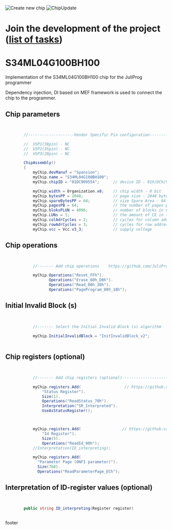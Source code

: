 ![Create new chip](https://github.com/JuliProg/S34ML04G100BH100/workflows/Create%20new%20chip/badge.svg?event=repository_dispatch)
![ChipUpdate](https://github.com/JuliProg/S34ML04G100BH100/workflows/ChipUpdate/badge.svg)
# Join the development of the project ([list of tasks](https://github.com/users/JuliProg/projects/1))


# S34ML04G100BH100
Implementation of the S34ML04G100BH100 chip for the JuliProg programmer

Dependency injection, DI based on MEF framework is used to connect the chip to the programmer.

<section class = "listing">

# Chip parameters
```c#


        //--------------------Vendor Specific Pin configuration---------------------------

        //  VSP1(38pin) - NC    
        //  VSP2(35pin) - NC
        //  VSP3(20pin) - NC

        ChipAssembly()
        {
            myChip.devManuf = "Spansion";
            myChip.name = "S34ML04G100BH100";
            myChip.chipID = "01DC909554";      // device ID - 01h/DCh/90h/95h/54h

            myChip.width = Organization.x8;    // chip width - 8 bit
            myChip.bytesPP = 2048;             // page size - 2048 byte (2Kb)
            myChip.spareBytesPP = 64;          // size Spare Area - 64 byte
            myChip.pagesPB = 64;               // the number of pages per block - 64 
            myChip.bloksPLUN = 4096;           // number of blocks in CE - 4096
            myChip.LUNs = 1;                   // the amount of CE in the chip
            myChip.colAdrCycles = 2;           // cycles for column addressing
            myChip.rowAdrCycles = 3;           // cycles for row addressing 
            myChip.vcc = Vcc.v3_3;             // supply voltage

```
# Chip operations
```c#


            //------- Add chip operations    https://github.com/JuliProg/Wiki#command-set----------------------------------------------------

            myChip.Operations("Reset_FFh").
                   Operations("Erase_60h_D0h").
                   Operations("Read_00h_30h").
                   Operations("PageProgram_80h_10h");

```
# Initial Invalid Block (s)
```c#

            
            //------- Select the Initial Invalid Block (s) algorithm    https://github.com/JuliProg/Wiki/wiki/Initiate-Invalid-Block-----------
                
            myChip.InitialInvalidBlock = "InitInvalidBlock_v2";
                
```
# Chip registers (optional)
```c#


            //------- Add chip registers (optional)----------------------------------------------------

            myChip.registers.Add(                   // https://github.com/JuliProg/Wiki/wiki/StatusRegister
                "Status Register").
                Size(1).
                Operations("ReadStatus_70h").
                Interpretation("SR_Interpreted").
                UseAsStatusRegister();



            myChip.registers.Add(                  // https://github.com/JuliProg/Wiki/wiki/ID-Register
                "Id Register").
                Size(5).
                Operations("ReadId_90h");
            //Interpretation(ID_interpreting);

            myChip.registers.Add(
              "Parameter Page (ONFI parameter)").
              Size(768).
              Operations("ReadParameterPage_ECh");

```
# Interpretation of ID-register values ​​(optional)
```c#


        public string ID_interpreting(Register register)   
        
```
</section>


















footer
